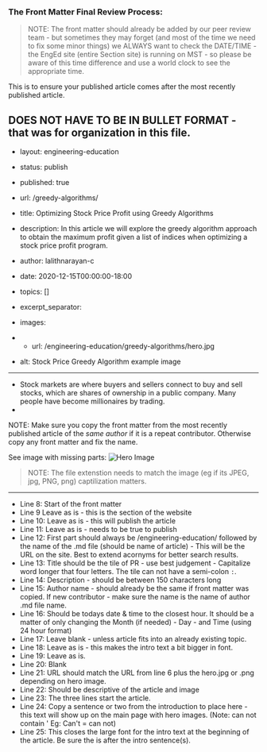 ### The Front Matter Final Review Process: 

>NOTE: The front matter should already be added by our peer review team - but sometimes they may forget (and most of the time we need to fix some minor things) we ALWAYS want to check the DATE/TIME - the EngEd site (entire Section site) is running on MST - so please be aware of this time difference and use a world clock to see the appropriate time. 

This is to ensure your published article comes after the most recently published article.

DOES NOT HAVE TO BE IN BULLET FORMAT - that was for organization in this file.
---
- layout: engineering-education
- status: publish
- published: true
- url: /greedy-algorithms/
- title: Optimizing Stock Price Profit using Greedy Algorithms
- description: In this article we will explore the greedy algorithm approach to obtain the maximum profit given a list of indices when optimizing a stock price profit program.
- author: lalithnarayan-c
- date: 2020-12-15T00:00:00-18:00
- topics: []
- excerpt_separator: <!--more-->
- images:

-  - url: /engineering-education/greedy-algorithms/hero.jpg
-    alt: Stock Price Greedy Algorithm example image
---
- Stock markets are where buyers and sellers connect to buy and sell stocks, which are shares of ownership in a public company. Many people have become millionaires by trading.
- <!--more-->

NOTE: Make sure you copy the front matter from the most recently published article of the *same author* if it is a repeat contributor. Otherwise copy any front matter and fix the name.

See image with missing parts:
![Hero Image](/engineering-education/image-file-name.jpg) 

>NOTE: The file extenstion needs to match the image (eg if its JPEG, jpg, PNG, png) captilization matters.
---

- Line 8: Start of the front matter
- Line 9  Leave as is - this is the section of the website
- Line 10: Leave as is - this will publish the article
- Line 11: Leave as is - needs to be true to publish
- Line 12: First part should always be /engineering-education/ followed by the name of the .md file (should be name of article) - This will be the URL on the site. Best to extend acornyms for better search results.
- Line 13: Title should be the tile of PR - use best judgement - Capitalize word longer that four letters. The tile can not have a semi-colon `:`.
- Line 14: Description - should be between 150 characters long
- Line 15: Author name - should already be the same if front matter was copied. If new contributor - make sure the name is the name of author .md file name.
- Line 16: Should be todays date & time to the closest hour. It should be a matter of only changing the Month (if needed) - Day - and Time (using 24 hour format)
- Line 17: Leave blank - unless article fits into an already existing topic.
- Line 18: Leave as is - this makes the intro text a bit bigger in font.
- Line 19: Leave as is.
- Line 20: Blank
- Line 21: URL should match the URL from line 6 plus the hero.jpg or .png depending on hero image.
- Line 22: Should be descriptive of the article and image
- Line 23: The three lines start the article.
- Line 24: Copy a sentence or two from the introduction to place here - this text will show up on the main page with hero images. (Note: can not contain ' Eg: Can't = can not)
- Line 25: This closes the large font for the intro text at the beginning of the article. Be sure the <!--more--> is after the intro sentence(s).
